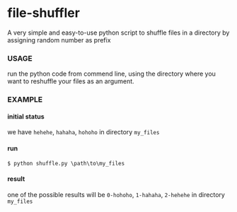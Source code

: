 file-shuffler
=============

A very simple and easy-to-use python script to shuffle files in a directory by assigning random number as prefix

### USAGE
run the python code from commend line, using the directory where you want to reshuffle your files as an argument.

### EXAMPLE

#### initial status
we have `hehehe`, `hahaha`, `hohoho` in directory `my_files`

#### run

```
$ python shuffle.py \path\to\my_files
```

#### result
one of the possible results will be `0-hohoho`, `1-hahaha`, `2-hehehe` in directory `my_files`
